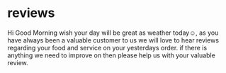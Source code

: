 # reviews
Hi Good Morning wish your day will be great as weather today☺️, as you have always been a valuable customer to us we will love to hear reviews regarding your food and service on your yesterdays order. if there is anything we need to improve on then please help us with your valuable review.
